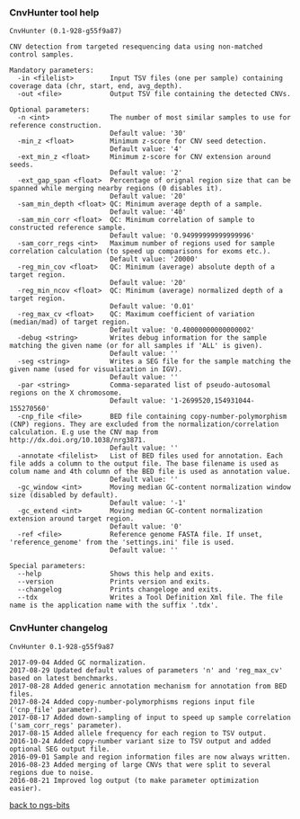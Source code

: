 ### CnvHunter tool help
	CnvHunter (0.1-928-g55f9a87)
	
	CNV detection from targeted resequencing data using non-matched control samples.
	
	Mandatory parameters:
	  -in <filelist>         Input TSV files (one per sample) containing coverage data (chr, start, end, avg_depth).
	  -out <file>            Output TSV file containing the detected CNVs.
	
	Optional parameters:
	  -n <int>               The number of most similar samples to use for reference construction.
	                         Default value: '30'
	  -min_z <float>         Minimum z-score for CNV seed detection.
	                         Default value: '4'
	  -ext_min_z <float>     Minimum z-score for CNV extension around seeds.
	                         Default value: '2'
	  -ext_gap_span <float>  Percentage of orignal region size that can be spanned while merging nearby regions (0 disables it).
	                         Default value: '20'
	  -sam_min_depth <float> QC: Minimum average depth of a sample.
	                         Default value: '40'
	  -sam_min_corr <float>  QC: Minimum correlation of sample to constructed reference sample.
	                         Default value: '0.94999999999999996'
	  -sam_corr_regs <int>   Maximum number of regions used for sample correlation calculation (to speed up comparisons for exoms etc.).
	                         Default value: '20000'
	  -reg_min_cov <float>   QC: Minimum (average) absolute depth of a target region.
	                         Default value: '20'
	  -reg_min_ncov <float>  QC: Minimum (average) normalized depth of a target region.
	                         Default value: '0.01'
	  -reg_max_cv <float>    QC: Maximum coefficient of variation (median/mad) of target region.
	                         Default value: '0.40000000000000002'
	  -debug <string>        Writes debug information for the sample matching the given name (or for all samples if 'ALL' is given).
	                         Default value: ''
	  -seg <string>          Writes a SEG file for the sample matching the given name (used for visualization in IGV).
	                         Default value: ''
	  -par <string>          Comma-separated list of pseudo-autosomal regions on the X chromosome.
	                         Default value: '1-2699520,154931044-155270560'
	  -cnp_file <file>       BED file containing copy-number-polymorphism (CNP) regions. They are excluded from the normalization/correlation calculation. E.g use the CNV map from http://dx.doi.org/10.1038/nrg3871.
	                         Default value: ''
	  -annotate <filelist>   List of BED files used for annotation. Each file adds a column to the output file. The base filename is used as colum name and 4th column of the BED file is used as annotation value.
	                         Default value: ''
	  -gc_window <int>       Moving median GC-content normalization window size (disabled by default).
	                         Default value: '-1'
	  -gc_extend <int>       Moving median GC-content normalization extension around target region.
	                         Default value: '0'
	  -ref <file>            Reference genome FASTA file. If unset, 'reference_genome' from the 'settings.ini' file is used.
	                         Default value: ''
	
	Special parameters:
	  --help                 Shows this help and exits.
	  --version              Prints version and exits.
	  --changelog            Prints changeloge and exits.
	  --tdx                  Writes a Tool Definition Xml file. The file name is the application name with the suffix '.tdx'.
	
### CnvHunter changelog
	CnvHunter 0.1-928-g55f9a87
	
	2017-09-04 Added GC normalization.
	2017-08-29 Updated default values of parameters 'n' and 'reg_max_cv' based on latest benchmarks.
	2017-08-28 Added generic annotation mechanism for annotation from BED files.
	2017-08-24 Added copy-number-polymorphisms regions input file ('cnp_file' parameter).
	2017-08-17 Added down-sampling of input to speed up sample correlation ('sam_corr_regs' parameter).
	2017-08-15 Added allele frequency for each region to TSV output.
	2016-10-24 Added copy-number variant size to TSV output and added optional SEG output file.
	2016-09-01 Sample and region information files are now always written.
	2016-08-23 Added merging of large CNVs that were split to several regions due to noise.
	2016-08-21 Improved log output (to make parameter optimization easier).
[back to ngs-bits](https://github.com/imgag/ngs-bits)